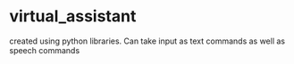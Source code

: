 # virtual_assistant
created using python libraries. Can take input as text commands as well as speech commands

